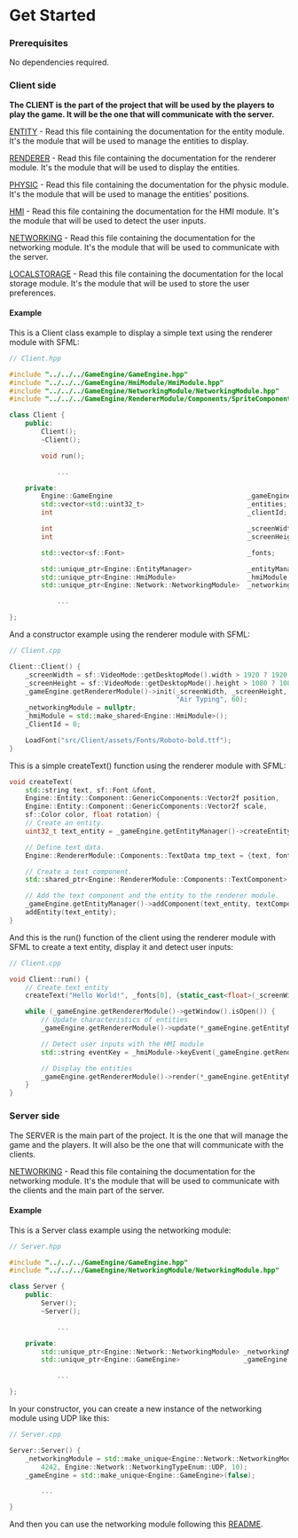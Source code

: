 # Get Started

### Prerequisites

No dependencies required.

### Client side

<b>The CLIENT is the part of the project that will be used by the players to play the game. It will be the one that will communicate with the server.</b>

[ENTITY](http://localhost:3000/docs/dev-doc/game-engine/modules/entity-manager) - Read this file containing the documentation for the entity module. It's the module that will be used to manage the entities to display.

[RENDERER](http://localhost:3000/docs/dev-doc/game-engine/modules/renderer-module) - Read this file containing the documentation for the renderer module. It's the module that will be used to display the entities.

[PHYSIC](http://localhost:3000/docs/dev-doc/game-engine/modules/physic-module) - Read this file containing the documentation for the physic module. It's the module that will be used to manage the entities' positions.

[HMI](http://localhost:3000/docs/dev-doc/game-engine/modules/hmi) - Read this file containing the documentation for the HMI module. It's the module that will be used to detect the user inputs.

[NETWORKING](http://localhost:3000/docs/dev-doc/game-engine/modules/networking-module) - Read this file containing the documentation for the networking module. It's the module that will be used to communicate with the server.

[LOCALSTORAGE](http://localhost:3000/docs/dev-doc/game-engine/modules/local-storage) - Read this file containing the documentation for the local storage module. It's the module that will be used to store the user preferences.

#### Example

This is a Client class example to display a simple text using the renderer module with SFML:

```cpp
// Client.hpp

#include "../../../GameEngine/GameEngine.hpp"
#include "../../../GameEngine/HmiModule/HmiModule.hpp"
#include "../../../GameEngine/NetworkingModule/NetworkingModule.hpp"
#include "../../../GameEngine/RendererModule/Components/SpriteComponent/SpriteComponent.hpp"

class Client {
    public:
        Client();
        ~Client();

        void run();

            ...

    private:
        Engine::GameEngine                                  _gameEngine;
        std::vector<std::uint32_t>                          _entities;
        int                                                 _clientId;

        int                                                 _screenWidth;
        int                                                 _screenHeight;

        std::vector<sf::Font>                               _fonts;

        std::unique_ptr<Engine::EntityManager>              _entityManager;
        std::unique_ptr<Engine::HmiModule>                  _hmiModule;
        std::unique_ptr<Engine::Network::NetworkingModule>  _networkingModule;

            ...

};
```

And a constructor example using the renderer module with SFML:

```cpp
// Client.cpp

Client::Client() {
    _screenWidth = sf::VideoMode::getDesktopMode().width > 1920 ? 1920 : 1920;
    _screenHeight = sf::VideoMode::getDesktopMode().height > 1080 ? 1080 : 1080;
    _gameEngine.getRendererModule()->init(_screenWidth, _screenHeight,
                                          "Air Typing", 60);
    _networkingModule = nullptr;
    _hmiModule = std::make_shared<Engine::HmiModule>();
    _ClientId = 0;

    LoadFont("src/Client/assets/Fonts/Roboto-bold.ttf");
}
```

This is a simple createText() function using the renderer module with SFML:

```cpp
void createText(
    std::string text, sf::Font &font,
    Engine::Entity::Component::GenericComponents::Vector2f position,
    Engine::Entity::Component::GenericComponents::Vector2f scale,
    sf::Color color, float rotation) {
    // Create an entity.
    uint32_t text_entity = _gameEngine.getEntityManager()->createEntity();

    // Define text data.
    Engine::RendererModule::Components::TextData tmp_text = {text, font, color, position, scale, rotation};

    // Create a text component.
    std::shared_ptr<Engine::RendererModule::Components::TextComponent> textComponent = std::make_shared<Engine::RendererModule::Components::TextComponent>(tmp_text);

    // Add the text component and the entity to the renderer module.
    _gameEngine.getEntityManager()->addComponent(text_entity, textComponent);
    addEntity(text_entity);
}
```

And this is the run() function of the client using the renderer module with SFML to create a text entity, display it and detect user inputs:

```cpp
// Client.cpp

void Client::run() {
    // Create text entity
    createText("Hello World!", _fonts[0], {static_cast<float>(_screenWidth / 2), static_cast<float>(_screenHeight / 2)}, {1, 1}, sf::Color::White, 0);

    while (_gameEngine.getRendererModule()->getWindow().isOpen()) {
        // Update characteristics of entities
        _gameEngine.getRendererModule()->update(*_gameEngine.getEntityManager(), getEntities());

        // Detect user inputs with the HMI module
        std::string eventKey = _hmiModule->keyEvent(_gameEngine.getRendererModule()->UpdateForServer(*_gameEngine.getEntityManager(),getEntities()));

        // Display the entities
        _gameEngine.getRendererModule()->render(*_gameEngine.getEntityManager(), getEntities());
    }
}
```

### Server side

The SERVER is the main part of the project. It is the one that will manage the game and the players. It will also be the one that will communicate with the clients.

[NETWORKING](./NetworkingModule/README.md) - Read this file containing the documentation for the networking module. It's the module that will be used to communicate with the clients and the main part of the server.

#### Example

This is a Server class example using the networking module:

```cpp
// Server.hpp

#include "../../../GameEngine/GameEngine.hpp"
#include "../../../GameEngine/NetworkingModule/NetworkingModule.hpp"

class Server {
    public:
        Server();
        ~Server();

            ...

    private:
        std::unique_ptr<Engine::Network::NetworkingModule> _networkingModule;
        std::unique_ptr<Engine::GameEngine>                _gameEngine;

            ...

};
```

In your constructor, you can create a new instance of the networking module using UDP like this:

```cpp
// Server.cpp

Server::Server() {
    _networkingModule = std::make_unique<Engine::Network::NetworkingModule>(
        4242, Engine::Network::NetworkingTypeEnum::UDP, 10);
    _gameEngine = std::make_unique<Engine::GameEngine>(false);

        ...

}
```

And then you can use the networking module following this [README](./NetworkingModule/README.md).
